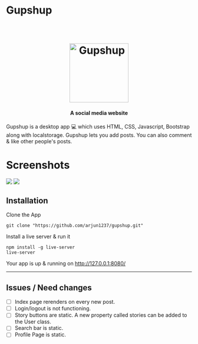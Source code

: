 # Gupshup

<h1 align="center">
  <br>
  <img src="https://github.com/arjun1237/gupshup/blob/master/images/app_name.png" alt="Gupshup" width="160">
</h1>

<h4 align="center">A social media website </h4>

Gupshup is a desktop app :computer: which uses HTML, CSS, Javascript, Bootstrap along with localstorage.
Gupshup lets you add posts. You can also comment & like other people's posts.

# Screenshots

<img src="https://github.com/arjun1237/gupshup/blob/master/images/user_feed.png">
<img src="https://github.com/arjun1237/gupshup/blob/master/images/post_page.png">

## Installation
Clone the App
```
git clone "https://github.com/arjun1237/gupshup.git"
```

Install a live server & run it
```
npm install -g live-server
live-server
```

Your app is up & running on http://127.0.0.1:8080/

---

## Issues / Need changes

- [ ] Index page rerenders on every new post.
- [ ] Login/logout is not functioning.
- [ ] Story buttons are static. A new property called stories can be added to the User class.
- [ ] Search bar is static.
- [ ] Profile Page is static.
